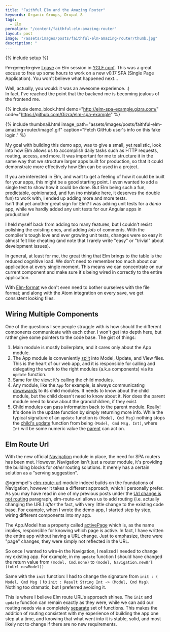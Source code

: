 ```yaml
---
title: "Faithful Elm and the Amazing Router"
keywords: Organic Groups, Drupal 8
tags:
  - Elm
permalink: "/content/faithful-elm-amazing-router"
layout: post
image: "/assets/images/posts/faithful-elm-amazing-router/thumb.jpg"
description: "
---
```


{% include setup %}

<strike>I'm going to give</strike> [I gave](https://youtu.be/FgaoOgJ5CAU) an Elm session in [YGLF conf](http://yougottalovefrontend.com/#page-speakers). This was a great excuse to free up some hours to work on a new v0.17 SPA (Single Page Application). You won't believe what happened next...

Well, actually, you would: it was an awesome experience. :)  
In fact, I've reached the point that the backend me is becoming jealous of the frontend me.

{% include demo_block.html demo="http://elm-spa-example.gizra.com/" code="https://github.com/Gizra/elm-spa-example" %}

{% include thumbnail.html image_path="assets/images/posts/faithful-elm-amazing-router/image1.gif" caption="Fetch GitHub user's info on this fake login." %}

My goal with building this demo app, was to give a small, yet realistic, look into how Elm
allows us to accomplish daily tasks such as HTTP requests, routing, access, and more.
It was important for me to structure it in the same way that we structure larger apps built for production, so that it could demonstrate more effectively how Elm can be used in a project.

If you are interested in Elm, and want to get a feeling of how it could be built for your apps, this might be a good starting point. I even wanted to add a single test to show how it could be done. But Elm being such a fun, predictable, opinionated, and fun (no mistake here, it deserves the double fun) to work with, I ended up adding more and more tests.  
Isn't that yet another great sign for Elm? I was adding unit tests for a _demo_ app, while we hardly added any unit tests for our Angular apps in production!

I held myself back from adding too many features, but I couldn't resist polishing the existing ones, and adding _lots_ of comments. With the compiler's tough love and ever growing unit tests, changes were
so easy it almost felt like cheating (and note that I rarely write "easy" or "trivial" about development issues).

<!-- more -->

In general, at least for me, the great thing that Elm brings to the table is the reduced cognitive load. We don't need to remember too much about our application at every single moment. This means we can concentrate on our current component and make sure it's being wired in correctly to the entire application.

With [Elm-format](https://github.com/avh4/elm-format) we don't even need to bother ourselves with the file format; and along with the Atom integration on every save, we get consistent looking files.

## Wiring Multiple Components

One of the questions I see people struggle with is how should the different components communicate with each other. I won't get into depth here, but rather give some pointers to the code base. The gist of things:

1. Main module is mostly boilerplate, and it cares only about the App module.
1. The App module is conveniently [split](https://github.com/Gizra/elm-spa-example/tree/1.0.0/src/elm/App) into Model, Update, and View files. This is the heart of our
web app, and it is responsible for calling and delegating the work to the right modules (a.k.a components) via its `update` function.
1. Same for the [view](https://github.com/Gizra/elm-spa-example/blob/1.0.0/src/elm/App/View.elm#L103-L117): it's calling the child modules.
1. Any module, like the `App` for example, is always communicating [downwards](https://github.com/Gizra/elm-spa-example/blob/1.0.0/src/elm/App/Update.elm#L26) to its child modules. It needs to know about the child module, but the child doesn't need to know about it. Nor does the parent module need to know about the grandchildren, if they exist.
1. Child modules can pass information back to the parent module. Really! It's done in the update function by simply returning more info. While the typical signature of an `update` function is `(Model, Cmd Msg)` nothing stops the [child's update](https://github.com/Gizra/elm-spa-example/blob/1.0.0/src/elm/Pages/Login/Update.elm#L25) function from being `(Model, Cmd Msg, Int)`, where `Int` will be some numeric value the [parent](https://github.com/Gizra/elm-spa-example/blob/1.0.0/src/elm/App/Update.elm#L28-L29) can act on.


## Elm Route Url

With the new official [Navigation](https://github.com/elm-lang/navigation) module in place, the need for SPA routers has been met. However, Navigation isn't just a router module, it's providing the building blocks for _other_ routing solutions. It merely has a certain solution as a "serving suggestion".

@rgrempel's [elm-route-url](https://github.com/rgrempel/elm-route-hash) module indeed builds on the foundations of Navigation, however it takes a different approach, which I personally prefer. As you may have read in one of my previous posts under the [Url change is not routing](http://www.gizra.com/content/thinking-choosing-elm/) paragraph, elm-route-url allows us to add routing (i.e. actually changing the URL) _after_ the fact, with very little change to the existing code base. For example, when I wrote the demo app, I started step by step, wiring different components into my app.

The App.Model has a property called [activePage](https://github.com/Gizra/elm-spa-example/blob/1.0.0/src/elm/App/Model.elm#L9-L17) which is, as the name implies, responsible for knowing which page is active. In fact, I have written the entire app without having a URL change. Just to emphasize, there were "page" changes, they were simply not reflected in the URL.

So once I wanted to wire-in the Navigation, I realized I needed to change my existing app. For example, in my `update` function I should have changed the return value from `(model, Cmd.none)` to `(model, Navigation.newUrl (toUrl newModel))`

Same with the `init` function: I had to change the signature from `init : ( Model, Cmd Msg )` to `init : Result String Int -> (Model, Cmd Msg)`. Nothing too dramatic, but I preferred avoiding it.

This is where I believe Elm route URL's approach shines. The `init` and `update` function can remain exactly as they were, while we can add our routing needs via a completely [separate](https://github.com/Gizra/elm-spa-example/blob/1.0.0/src/elm/App/Router.elm) set of functions. This makes the addition of routing consistent with my experience of building the app one step at a time, and knowing that what went into it is stable, solid, and most likely not to change if there are no new requirements.
